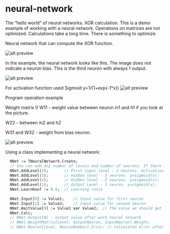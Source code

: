 # neural-network
The “hello world” of neural networks. XOR calculation.
This is a demo example of working with a neural network. Operations on matrices are not optimized. Calculations take a long time. There is something to optimize.

Neural network that can compute the XOR function.

![alt preview](https://github.com/seryal/neural-network/blob/master/images/XOR.png)

In the example, the neural network looks like this. The image does not indicate a neuron bias. This is the third neuron with always 1 output.  

![alt preview](https://github.com/seryal/neural-network/blob/master/images/Network.png)

For activation function used Sigmoid y=1/(1+exp(-1*x))
![alt preview](https://github.com/seryal/neural-network/blob/master/images/Sigmoid.png)

Program operation example

Weight matrix 0 W11 - weight value between neuron in1 and h1 if you look at the picture.

W22 - between in2 and h2

W31 and W32 - weight from bias neuron.

![alt preview](https://github.com/seryal/neural-network/blob/master/images/example.png)


Using a class implementing a neural network:
```pascal
  NNet := TNeuralNetwork.Create;
  // You can add any number of levels and number of neurons. If there is enough memory.
  NNet.AddLevel(2);       // First input level - 2 neurons. Activation function for input level always Linear y=f(x)=x;
  NNet.AddLevel(3);       // Hidden level - 3 neurons. y=sigmoid(x);
  NNet.AddLevel(2);       // Hidden level - 2 neurons. y=sigmoid(x);
  NNet.AddLevel(1);       // Output Level - 1 neuron. y=sigmoid(x);
  NNet.LearnKoef := 0.5;  // Learning ratio
  
  NNet.Input[0] := Value1;    // Input value for first neuron
  NNet.Input[1] := Value2;    // Input value for second neuron
  NNet.WaitValue[0] := Value1 xor Value2;  // The value we should get
  NNet.Calc;
  // NNet.Output[N] - output value after work neural network
  // NNet.WeigthMatrix[Level, OutputNeuron, InputNeuron].Weight;
  // NNet.Neuron[Level, NeuronNumber].Error; // calculated error after work neural network

  
  
```
